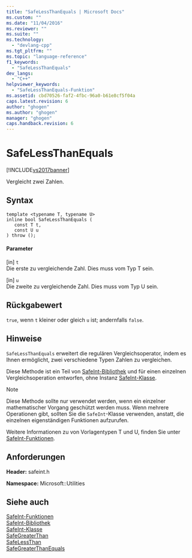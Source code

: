 ```yaml
---
title: "SafeLessThanEquals | Microsoft Docs"
ms.custom: ""
ms.date: "11/04/2016"
ms.reviewer: ""
ms.suite: ""
ms.technology: 
  - "devlang-cpp"
ms.tgt_pltfrm: ""
ms.topic: "language-reference"
f1_keywords: 
  - "SafeLessThanEquals"
dev_langs: 
  - "C++"
helpviewer_keywords: 
  - "SafeLessThanEquals-Funktion"
ms.assetid: cbd70526-faf2-4fbc-96a0-b61e8cf5f04a
caps.latest.revision: 6
author: "ghogen"
ms.author: "ghogen"
manager: "ghogen"
caps.handback.revision: 6
---
```

# SafeLessThanEquals
[!INCLUDE[vs2017banner](../assembler/inline/includes/vs2017banner.md)]

Vergleicht zwei Zahlen.  
  
## Syntax  
  
```  
template <typename T, typename U>  
inline bool SafeLessThanEquals (  
   const T t,  
   const U u  
) throw ();  
```  
  
#### Parameter  
 \[in\] `t`  
 Die erste zu vergleichende Zahl.  Dies muss vom Typ T sein.  
  
 \[in\] `u`  
 Die zweite zu vergleichende Zahl.  Dies muss vom Typ U sein.  
  
## Rückgabewert  
 `true`, wenn `t` kleiner oder gleich `u` ist; andernfalls `false`.  
  
## Hinweise  
 `SafeLessThanEquals` erweitert die regulären Vergleichsoperator, indem es Ihnen ermöglicht, zwei verschiedene Typen Zahlen zu vergleichen.  
  
 Diese Methode ist ein Teil von [SafeInt\-Bibliothek](../windows/safeint-library.md) und für einen einzelnen Vergleichsoperation entworfen, ohne Instanz [SafeInt\-Klasse](../windows/safeint-class.md).  
  
> [!NOTE]
>  Diese Methode sollte nur verwendet werden, wenn ein einzelner mathematischer Vorgang geschützt werden muss.  Wenn mehrere Operationen gibt, sollten Sie die `SafeInt`\-Klasse verwenden, anstatt, die einzelnen eigenständigen Funktionen aufzurufen.  
  
 Weitere Informationen zu von Vorlagentypen T und U, finden Sie unter [SafeInt\-Funktionen](../windows/safeint-functions.md).  
  
## Anforderungen  
 **Header:** safeint.h  
  
 **Namespace:** Microsoft::Utilities  
  
## Siehe auch  
 [SafeInt\-Funktionen](../windows/safeint-functions.md)   
 [SafeInt\-Bibliothek](../windows/safeint-library.md)   
 [SafeInt\-Klasse](../windows/safeint-class.md)   
 [SafeGreaterThan](../windows/safegreaterthan.md)   
 [SafeLessThan](../windows/safelessthan.md)   
 [SafeGreaterThanEquals](../windows/safegreaterthanequals.md)